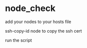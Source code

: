 # node_check

add your nodes to your hosts file

ssh-copy-id node to copy the ssh cert

run the script
